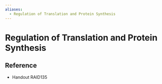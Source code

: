 ```yaml
---
aliases:
  - Regulation of Translation and Protein Synthesis
---
```


# Regulation of Translation and Protein Synthesis

## Reference

- Handout RAID135

